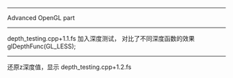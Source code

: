 ***
Advanced OpenGL part
***
depth_testing.cpp+1.1.fs
加入深度测试，
对比了不同深度函数的效果glDepthFunc(GL_LESS);
***
还原z深度值，显示
depth_testing.cpp+1.2.fs